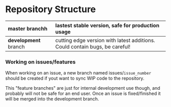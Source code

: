 # Repository Structure #

|**master** branchh | lastest stable version, safe for production usage|
|:------------------|:-------------------------------------------------|
| **development** branch | cutting edge version with latest additions. Could contain bugs, be careful! |

### Working on issues/features ###
When working on an issue, a new branch named issues/`issue_number` should be created if yout want to sync WIP code to the repository.

This "feature branches" are just for internal development use though, and probably will not be safe for an end user.
Once an issue is fixed/finished it will be merged into the development branch.